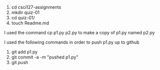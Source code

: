 1. cd csci127-assignments
2. mkdir quiz-01
3. cd quiz-01/
4. touch Readme.md


I used the command cp p1.py p2.py to make a copy of p1.py named p2.py

I used the following commands in order to push p1.py up to github
1. git add p1.py
2. git commit -a -m "pushed p1.py"
3. git push 
